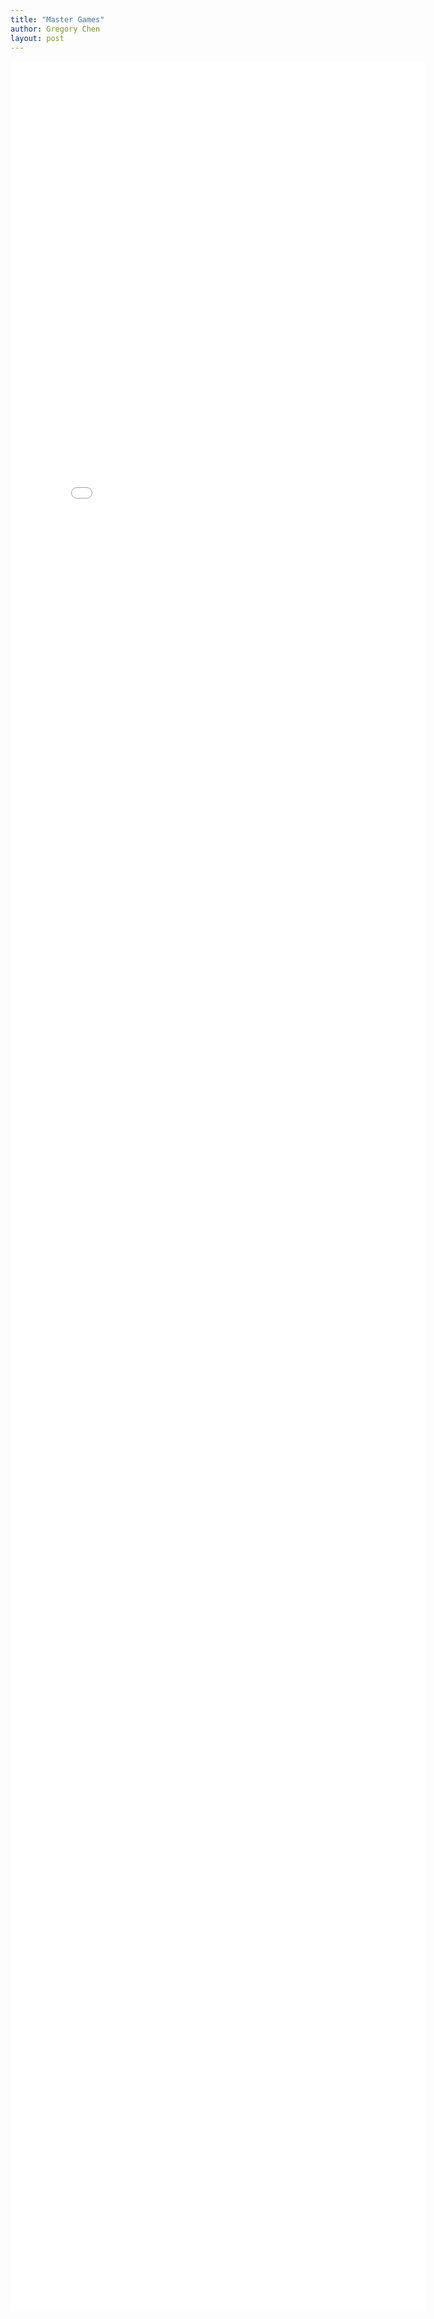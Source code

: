 ```yaml
---
title: "Master Games"
author: Gregory Chen
layout: post
---
```


<iframe src="{{site.baseurl}}/assets/white_win_proportion_vs_computer_eval_masters.html" style="height: 90vh; width: calc(90vw - 200px); max-width: calc(1.25*90vh); max-height: calc(0.8*(90vw-200px)); border: none; padding: 0px"></iframe>
